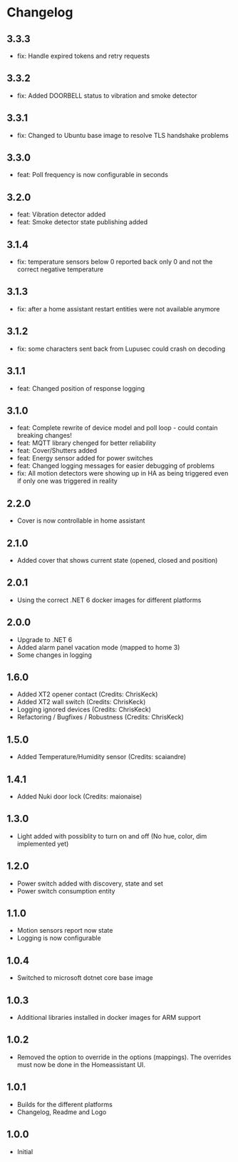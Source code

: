 # Changelog

## 3.3.3
- fix: Handle expired tokens and retry requests

## 3.3.2
- fix: Added DOORBELL status to vibration and smoke detector

## 3.3.1
- fix: Changed to Ubuntu base image to resolve TLS handshake problems

## 3.3.0
- feat: Poll frequency is now configurable in seconds

## 3.2.0
- feat: Vibration detector added
- feat: Smoke detector state publishing added

## 3.1.4
- fix: temperature sensors below 0 reported back only 0 and not the correct negative temperature

## 3.1.3
- fix: after a home assistant restart entities were not available anymore

## 3.1.2

- fix: some characters sent back from Lupusec could crash on decoding 

## 3.1.1

- feat: Changed position of response logging

## 3.1.0

- feat: Complete rewrite of device model and poll loop - could contain breaking changes!
- feat: MQTT library chenged for better reliability
- feat: Cover/Shutters added
- feat: Energy sensor added for power switches
- feat: Changed logging messages for easier debugging of problems
- fix: All motion detectors were showing up in HA as being triggered even if only one was triggered in reality

## 2.2.0

- Cover is now controllable in home assistant

## 2.1.0

- Added cover that shows current state (opened, closed and position)

## 2.0.1

 - Using the correct .NET 6 docker images for different platforms

## 2.0.0

 - Upgrade to .NET 6
 - Added alarm panel vacation mode (mapped to home 3)
 - Some changes in logging

## 1.6.0

- Added XT2 opener contact (Credits: ChrisKeck)
- Added XT2 wall switch (Credits: ChrisKeck)
- Logging ignored devices (Credits: ChrisKeck)
- Refactoring / Bugfixes / Robustness (Credits: ChrisKeck)

## 1.5.0

- Added Temperature/Humidity sensor (Credits: scaiandre)

## 1.4.1

- Added Nuki door lock (Credits: maionaise)

## 1.3.0

- Light added with possiblity to turn on and off (No hue, color, dim implemented yet)

## 1.2.0

- Power switch added with discovery, state and set
- Power switch consumption entity

## 1.1.0

- Motion sensors report now state
- Logging is now configurable

## 1.0.4

- Switched to microsoft dotnet core base image

## 1.0.3

- Additional libraries installed in docker images for ARM support

## 1.0.2

- Removed the option to override in the options (mappings). The overrides must now be done in the Homeassistant UI.

## 1.0.1

- Builds for the different platforms
- Changelog, Readme and Logo

## 1.0.0

- Initial

